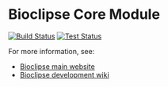 Bioclipse Core Module
=====================

[![Build Status](https://img.shields.io/jenkins/s/http/pele.farmbio.uu.se/jenkins/view/Bioclipse/job/Bioclipse.core.svg)](http://pele.farmbio.uu.se/jenkins/view/Bioclipse/job/Bioclipse.core/)
[![Test Status](https://img.shields.io/jenkins/t/http/pele.farmbio.uu.se/jenkins/view/Tests/job/Bioclipse.test.core.svg)](http://pele.farmbio.uu.se/jenkins/view/Tests/job/Bioclipse.test.core/)

For more information, see:

- [Bioclipse main website](http://bioclipse.net)
- [Bioclipse development wiki](http://wiki.bioclipse.net)
